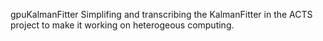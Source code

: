 gpuKalmanFitter
Simplifing and transcribing the KalmanFitter in the ACTS project to make it working on heterogeous computing.
